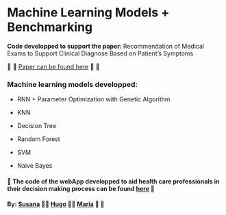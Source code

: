 # Machine Learning Models + Benchmarking

<p> <b> Code developped to support the paper: </b> Recommendation of Medical Exams to Support Clinical Diagnose Based on Patient’s Symptoms 

:pill: :syringe:  [Paper can be found here](https://github.com/SusanaMarques/QuickCheck-RecommendationSystem/blob/master/paper.pdf) :pill: :syringe:


### <p> <b> Machine learning models developped:</b>


- RNN + Parameter Optimization with Genetic Algorithm

- KNN

- Decision Tree

- Random Forest 

- SVM

- Naive Bayes


#### :pill: The code of the webApp developped to aid health care professionals in their decision making process can be found [here](https://github.com/SusanaMarques/QuickCheck-WebApp) :pill:

  
  #### By: [Susana](https://github.com/SusanaMarques) :pill::syringe: [Hugo](https://github.com/hchexy)  :pill::syringe:  [Maria](https://github.com/mariajbp)   :pill: :syringe:


